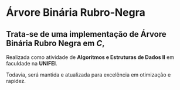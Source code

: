 # Árvore Binária Rubro-Negra

## Trata-se de uma implementação de Árvore Binária Rubro Negra em _C_,

Realizada como atividade de **Algoritmos e Estruturas de Dados II** em faculdade na **UNIFEI**.

Todavia, será mantida e atualizada para excelência em otimização e rapidez.
